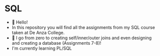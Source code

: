 # SQL
- 👋 Hello!
- In this repository you will find all the assignments from my SQL course taken at De Anza College.
- :brain: I go from zero to creating self/inner/outer joins and even designing and creating a database (Assignments 7-8)!
- I'm currently learning PL/SQL
